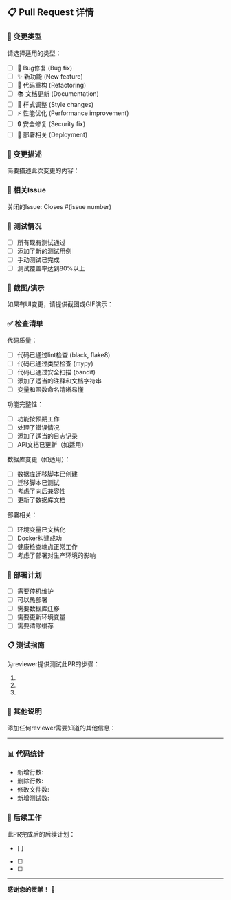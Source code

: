 ## 📋 Pull Request 详情

### 🎯 变更类型
请选择适用的类型：
- [ ] 🐛 Bug修复 (Bug fix)
- [ ] ✨ 新功能 (New feature)
- [ ] 🔧 代码重构 (Refactoring)
- [ ] 📚 文档更新 (Documentation)
- [ ] 🎨 样式调整 (Style changes)
- [ ] ⚡ 性能优化 (Performance improvement)
- [ ] 🔒 安全修复 (Security fix)
- [ ] 🚀 部署相关 (Deployment)

### 📝 变更描述
简要描述此次变更的内容：

### 🔗 相关Issue
关闭的Issue: Closes #(issue number)

### 🧪 测试情况
- [ ] 所有现有测试通过
- [ ] 添加了新的测试用例
- [ ] 手动测试已完成
- [ ] 测试覆盖率达到80%以上

### 📸 截图/演示
如果有UI变更，请提供截图或GIF演示：

### ✅ 检查清单
代码质量：
- [ ] 代码已通过lint检查 (black, flake8)
- [ ] 代码已通过类型检查 (mypy)
- [ ] 代码已通过安全扫描 (bandit)
- [ ] 添加了适当的注释和文档字符串
- [ ] 变量和函数命名清晰易懂

功能完整性：
- [ ] 功能按预期工作
- [ ] 处理了错误情况
- [ ] 添加了适当的日志记录
- [ ] API文档已更新（如适用）

数据库变更（如适用）：
- [ ] 数据库迁移脚本已创建
- [ ] 迁移脚本已测试
- [ ] 考虑了向后兼容性
- [ ] 更新了数据库文档

部署相关：
- [ ] 环境变量已文档化
- [ ] Docker构建成功
- [ ] 健康检查端点正常工作
- [ ] 考虑了部署对生产环境的影响

### 🎯 部署计划
- [ ] 需要停机维护
- [ ] 可以热部署
- [ ] 需要数据库迁移
- [ ] 需要更新环境变量
- [ ] 需要清除缓存

### 📋 测试指南
为reviewer提供测试此PR的步骤：

1. 
2. 
3. 

### 💭 其他说明
添加任何reviewer需要知道的其他信息：

---

### 📊 代码统计
- 新增行数: 
- 删除行数: 
- 修改文件数: 
- 新增测试数: 

### 🔄 后续工作
此PR完成后的后续计划：
- [ ] 
- [ ] 
- [ ] 

---

**感谢您的贡献！** 🎉 